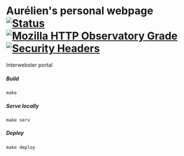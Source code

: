 Aurélien's personal webpage
[![Status](https://img.shields.io/website?label=status&up_message=online&url=https%3A%2F%2Faurelienooms.be)](https://aurelienooms.be)
[![Mozilla HTTP Observatory Grade](https://img.shields.io/mozilla-observatory/grade-score/aurelienooms.be)](https://observatory.mozilla.org/analyze/aurelienooms.be)
[![Security Headers](https://img.shields.io/security-headers?url=https%3A%2F%2Faurelienooms.be)](https://securityheaders.com/?q=https%3A%2F%2Faurelienooms.be&hide=on&followRedirects=on)
==

Interwebster portal

##### Build
```console
make
```

##### Serve locally
```console
make serv
```

##### Deploy
```console
make deploy
```
